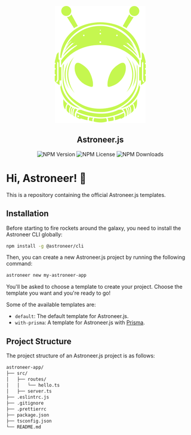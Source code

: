 <p align="center">
  <img src="https://raw.githubusercontent.com/astroneer-team/astroneer/master/.github/astroneer.svg">
</p>
<h2 align="center">
  Astroneer.js
</h2>
<p align="center">
  <img alt="NPM Version" src="https://img.shields.io/npm/v/%40astroneer%2Fcore?style=for-the-badge&logo=npm&label=%20&color=%23000000">
  <img alt="NPM License" src="https://img.shields.io/npm/l/%40astroneer%2Fcore?style=for-the-badge&labelColor=%23000000&color=%233DA639">
  <img alt="NPM Downloads" src="https://img.shields.io/npm/dm/%40astroneer%2Fcore?style=for-the-badge&labelColor=%23000000&color=%23F6511D">
</p>

# Hi, Astroneer! 👋

This is a repository containing the official Astroneer.js templates.

## Installation

Before starting to fire rockets around the galaxy, you need to install the Astroneer CLI globally:

```sh
npm install -g @astroneer/cli
```

Then, you can create a new Astroneer.js project by running the following command:

```sh
astroneer new my-astroneer-app
```

You'll be asked to choose a template to create your project. Choose the template you want and you're ready to go!

Some of the available templates are:

- `default`: The default template for Astroneer.js.
- `with-prisma`: A template for Astroneer.js with [Prisma](https://www.prisma.io/).

## Project Structure

The project structure of an Astroneer.js project is as follows:

```
astroneer-app/
├── src/
│   ├── routes/
│   │   └── hello.ts
│   ├── server.ts
├── .eslintrc.js
├── .gitignore
├── .prettierrc
├── package.json
├── tsconfig.json
└── README.md
```